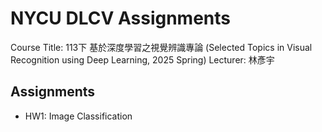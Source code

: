 # NYCU DLCV Assignments

Course Title: 113下 基於深度學習之視覺辨識專論 (Selected Topics in Visual Recognition using Deep Learning, 2025 Spring)
Lecturer: 林彥宇

## Assignments
- HW1: Image Classification
